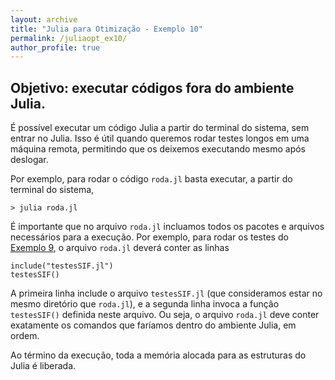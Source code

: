 ```yaml
---
layout: archive
title: "Julia para Otimização - Exemplo 10"
permalink: /juliaopt_ex10/
author_profile: true
---
```


## Objetivo: executar códigos fora do ambiente Julia.

É possível executar um código Julia a partir do terminal do sistema, sem entrar no Julia. Isso é útil quando queremos rodar testes longos em uma máquina remota, permitindo que os deixemos executando mesmo após deslogar.

Por exemplo, para rodar o código `roda.jl` basta executar, a partir do terminal do sistema,
~~~
> julia roda.jl
~~~

É importante que no arquivo `roda.jl` incluamos todos os pacotes e arquivos necessários para a execução. Por exemplo, para rodar os testes do [Exemplo 9](/juliaopt_ex9/), o arquivo `roda.jl` deverá conter as linhas
~~~
include("testesSIF.jl")
testesSIF()
~~~

A primeira linha include o arquivo `testesSIF.jl` (que consideramos estar no mesmo diretório que `roda.jl`), e a segunda linha invoca a função `testesSIF()` definida neste arquivo. Ou seja, o arquivo `roda.jl` deve conter exatamente os comandos que faríamos dentro do ambiente Julia, em ordem.

Ao término da execução, toda a memória alocada para as estruturas do Julia é liberada.
